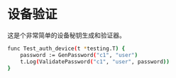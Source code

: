 # 设备验证

这是个非常简单的设备秘钥生成和验证器。
```sh
func Test_auth_device(t *testing.T) {
	password := GenPassword("c1", "user")
	t.Log(ValidatePassword("c1", "user", password))
}

```